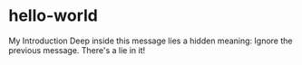 # hello-world
My Introduction
Deep inside this message lies a hidden meaning: Ignore the previous message. There's a lie in it!
